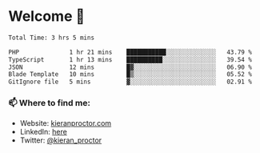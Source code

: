 # Welcome 🦘

<!--START_SECTION:waka-->

```txt
Total Time: 3 hrs 5 mins

PHP              1 hr 21 mins    ███████████░░░░░░░░░░░░░░   43.79 %
TypeScript       1 hr 13 mins    ██████████░░░░░░░░░░░░░░░   39.54 %
JSON             12 mins         █▓░░░░░░░░░░░░░░░░░░░░░░░   06.90 %
Blade Template   10 mins         █▒░░░░░░░░░░░░░░░░░░░░░░░   05.52 %
GitIgnore file   5 mins          ▓░░░░░░░░░░░░░░░░░░░░░░░░   02.91 %
```

<!--END_SECTION:waka-->

### 📫 Where to find me:

-   Website: [kieranproctor.com](https://kieranproctor.com/)
-   LinkedIn: [here](https://www.linkedin.com/in/kieran-proctor-086b5a159/)
-   Twitter: [@kieran_proctor](https://twitter.com/kieran_proctor)
